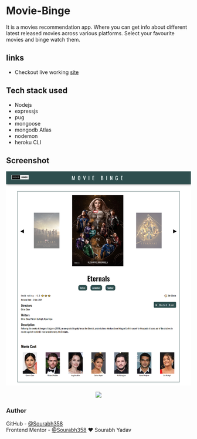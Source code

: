 # Movie-Binge  
It is a movies recommendation app. Where you can get info about different latest released movies across various platforms. Select your favourite movies and binge watch them.
## links
 - Checkout live working [site](https://moviebingeapp.herokuapp.com/)  
## Tech stack used  
 - Nodejs
 - expressjs
 - pug
 - mongoose
 - mongodb Atlas
 - nodemon
 - heroku CLI
 
## Screenshot
<p align = "center">
  <img src = "./image/image-1.jpg">
</p>

<p align = "center">
  <img src = "./image/image-2.jpg">
</p>  

 
### Author
GitHub - [@Sourabh358](https://github.com/SOURABH358)  
Frontend Mentor - [@Sourabh358](https://www.frontendmentor.io/profile/sourabh358)
❤ Sourabh Yadav

